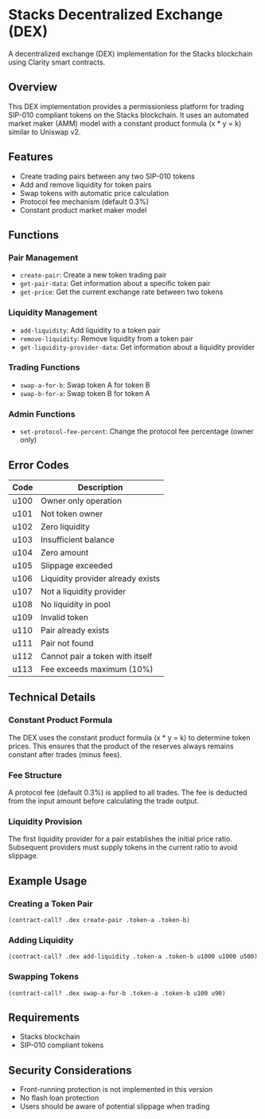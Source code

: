 # Stacks Decentralized Exchange (DEX)

A decentralized exchange (DEX) implementation for the Stacks blockchain using Clarity smart contracts.

## Overview

This DEX implementation provides a permissionless platform for trading SIP-010 compliant tokens on the Stacks blockchain. It uses an automated market maker (AMM) model with a constant product formula (x * y = k) similar to Uniswap v2.

## Features

- Create trading pairs between any two SIP-010 tokens
- Add and remove liquidity for token pairs
- Swap tokens with automatic price calculation
- Protocol fee mechanism (default 0.3%)
- Constant product market maker model

## Functions

### Pair Management

- `create-pair`: Create a new token trading pair
- `get-pair-data`: Get information about a specific token pair
- `get-price`: Get the current exchange rate between two tokens

### Liquidity Management

- `add-liquidity`: Add liquidity to a token pair
- `remove-liquidity`: Remove liquidity from a token pair
- `get-liquidity-provider-data`: Get information about a liquidity provider

### Trading Functions

- `swap-a-for-b`: Swap token A for token B
- `swap-b-for-a`: Swap token B for token A

### Admin Functions

- `set-protocol-fee-percent`: Change the protocol fee percentage (owner only)

## Error Codes

| Code | Description |
|------|-------------|
| u100 | Owner only operation |
| u101 | Not token owner |
| u102 | Zero liquidity |
| u103 | Insufficient balance |
| u104 | Zero amount |
| u105 | Slippage exceeded |
| u106 | Liquidity provider already exists |
| u107 | Not a liquidity provider |
| u108 | No liquidity in pool |
| u109 | Invalid token |
| u110 | Pair already exists |
| u111 | Pair not found |
| u112 | Cannot pair a token with itself |
| u113 | Fee exceeds maximum (10%) |

## Technical Details

### Constant Product Formula

The DEX uses the constant product formula (x * y = k) to determine token prices. This ensures that the product of the reserves always remains constant after trades (minus fees).

### Fee Structure

A protocol fee (default 0.3%) is applied to all trades. The fee is deducted from the input amount before calculating the trade output.

### Liquidity Provision

The first liquidity provider for a pair establishes the initial price ratio. Subsequent providers must supply tokens in the current ratio to avoid slippage.

## Example Usage

### Creating a Token Pair
```clarity
(contract-call? .dex create-pair .token-a .token-b)
```

### Adding Liquidity
```clarity
(contract-call? .dex add-liquidity .token-a .token-b u1000 u1000 u500)
```

### Swapping Tokens
```clarity
(contract-call? .dex swap-a-for-b .token-a .token-b u100 u90)
```

## Requirements

- Stacks blockchain
- SIP-010 compliant tokens

## Security Considerations

- Front-running protection is not implemented in this version
- No flash loan protection
- Users should be aware of potential slippage when trading
